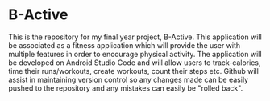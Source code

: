 # B-Active
This is the repository for my final year project, B-Active. This application will be associated as a fitness application which will provide the user with multiple features in order to encourage physical activity. The application will be developed on Android Studio Code and will allow users to track-calories, time their runs/workouts, create workouts, count their steps etc. Github will assist in maintaining version control so any changes made can be easily pushed to the repository and any mistakes can easily be "rolled back".
